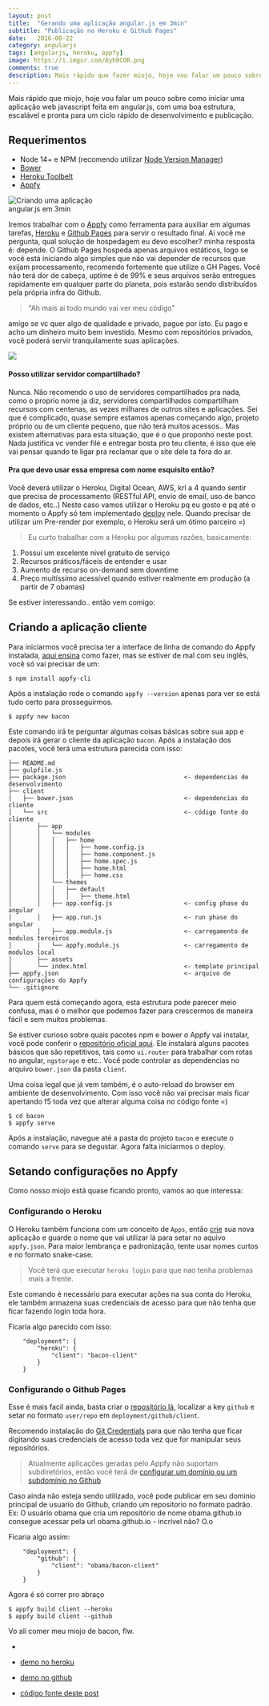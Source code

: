 ```yaml
---
layout: post
title:  "Gerando uma aplicação angular.js em 3min"
subtitle: "Publicação no Heroku e Github Pages"
date:   2016-08-22
category: angularjs
tags: [angularjs, heroku, appfy]
image: https://i.imgur.com/8yh0COR.png
comments: true
description: Mais rápido que fazer miojo, hoje vou falar um pouco sobre como iniciar uma aplicação web javascript feita em angular.js, com uma boa estrutura, escalável e pronta para um ciclo rápido de desenvolvimento e publicação..
---
```


Mais rápido que miojo, hoje vou falar um pouco sobre como iniciar uma aplicação web javascript feita em angular.js, com uma boa estrutura, escalável e pronta para um ciclo rápido de desenvolvimento e publicação.

## Requerimentos

- Node 14+ e NPM (recomendo utilizar [Node Version Manager](https://www.google.com.br/webhp?sourceid=chrome-instant&ion=1&espv=2&ie=UTF-8#q=node%20version%20manager))
- [Bower](https://bower.io/)
- [Heroku Toolbelt](https://devcenter.heroku.com/articles/heroku-command-line)
- [Appfy](https://appfy.org/)

<img src="https://i.imgur.com/8yh0COR.png" title="Criando uma aplicação angular.js em 3min" style="max-width: 175px">



Iremos trabalhar com o [Appfy](https://appfy.org) como ferramenta para auxiliar em algumas tarefas, [Heroku](https://heroku.com) e [Github Pages](https://pages.github.com/) para servir o resultado final.
Ai você me pergunta, qual solução de hospedagem eu devo escolher? minha resposta é: depende. O Github Pages hospeda apenas arquivos estáticos, logo se você está iniciando algo simples que não vai depender de recursos que exijam processamento, recomendo fortemente que utilize o GH Pages. Você não terá dor de cabeça, uptime é de 99% e seus arquivos serão entregues rapidamente em qualquer parte do planeta, pois estarão sendo distribuídos pela própria infra do Github.

> "Ah mais ai todo mundo vai ver meu código"

amigo se vc quer algo de qualidade e privado, pague por isto. Eu pago e acho um dinheiro muito bem investido. Mesmo com repositórios privados, você poderá servir tranquilamente suas aplicações.

<img src="https://i.imgur.com/7FJn7ao.gif" />


#### Posso utilizar servidor compartilhado?
Nunca. Não recomendo o uso de servidores compartilhados pra nada, como o proprio nome ja diz, servidores compartilhados compartilham recursos com centenas, as vezes milhares de outros sites e aplicações. Sei que é complicado, quase sempre estamos apenas começando algo, projeto próprio ou de um cliente pequeno, que não terá muitos acessos.. Mas existem alternativas para esta situação, que é o que proponho neste post. Nada justifica vc vender filé e entregar bosta pro teu cliente, é isso que ele vai pensar quando te ligar pra reclamar que o site dele ta fora do ar.

#### Pra que devo usar essa empresa com nome esquisito então?

Você deverá utilizar o Heroku, Digital Ocean, AWS, krl a 4 quando sentir que precisa de processamento (RESTful API, envio de email, uso de banco de dados, etc..) Neste caso vamos utilizar o Heroku pq eu gosto e pq até o momento o Appfy só tem implementado [deploy](https://docs.appfy.org/CLI-Deploy/) nele. Quando precisar de utilizar um Pre-render por exemplo, o Heroku será um ótimo parceiro =)


> Eu curto trabalhar com a Heroku por algumas razões, basicamente:

1. Possui um excelente nivel gratuito de serviço
2. Recursos práticos/fáceis de entender e usar
3. Aumento de recurso on-demand sem downtime
4. Preço muitíssimo acessível quando estiver realmente em produção (a partir de 7 obamas)

Se estiver interessando.. então vem comigo:


## Criando a aplicação cliente

Para iniciarmos você precisa ter a interface de linha de comando do Appfy instalada, [aqui ensina](https://docs.appfy.org/) como fazer, mas se estiver de mal com seu inglês, você só vai precisar de um:

```
$ npm install appfy-cli
```

Após a instalação rode o comando `appfy --version` apenas para ver se está tudo certo para prosseguirmos.

```
$ appfy new bacon
```

Este comando irá te perguntar algumas coisas básicas sobre sua app e depois irá gerar o cliente da aplicação `bacon`. Após a instalação dos pacotes, você terá uma estrutura parecida com isso:

```
├── README.md
├── gulpfile.js                               
├── package.json                                 <- dependencias de desenvolvimento                             
├── client
|   ├── bower.json                               <- dependencias do cliente          
│   └── src                                      <- código fonte do cliente
│       ├── app
│       │   └── modules                      
│       │   │   ├── home
│       │   │   │   ├── home.config.js
│       │   │   │   ├── home.component.js
│       │   │   │   ├── home.spec.js
│       │   │   │   ├── home.html
│       │   │   │   ├── home.css
│       │   └── themes         
│       │   │   ├── default
│       │   │   │   ├── theme.html
│       │   ├── app.config.js                    <- config phase do angular
│       │   ├── app.run.js                       <- run phase do angular
│       │   ├── app.module.js                    <- carregamento de modulos terceiros
│       |   └── appfy.module.js                  <- carregamento de modulos local
│       ├── assets
│       └── index.html                           <- template principal
├── appfy.json                                   <- arquivo de configurações do Appfy
└── .gitignore                                  
```

Para quem está começando agora, esta estrutura pode parecer meio confusa, mas é o melhor que podemos fazer para crescermos de maneira fácil e sem muitos problemas.

Se estiver curioso sobre quais pacotes npm e bower o Appfy vai instalar, você pode conferir o [repositório oficial aqui](https://github.com/Appfy/appfy).
Ele instalará alguns pacotes básicos que são repetitivos, tais como `ui.router` para trabalhar com rotas no angular, `ngstorage` e etc.. Você pode controlar as dependencias no arquivo `bower.json` da pasta `client`.

Uma coisa legal que já vem também, é o auto-reload do browser em ambiente de desenvolvimento. Com isso você não vai precisar mais ficar apertando f5 toda vez que alterar alguma coisa no código fonte =)

```
$ cd bacon
$ appfy serve
```

Após a instalação, navegue até a pasta do projeto `bacon` e execute o comando `serve` para se degustar. Agora falta iniciarmos o deploy.

## Setando configurações no Appfy

Como nosso miojo está quase ficando pronto, vamos ao que interessa:

### Configurando o Heroku

O Heroku também funciona com um conceito de `Apps`, então [crie](https://dashboard.heroku.com) sua nova aplicação e guarde o nome que vai utilizar lá para setar no aquivo `appfy.json`. Para maior lembrança e padronização, tente usar nomes curtos e no formato snake-case.
> Você terá que executar `heroku login` para que nao tenha problemas mais a frente.

Este comando é necessário para executar ações na sua conta do Heroku, ele também armazena suas credenciais de acesso para que não tenha que ficar fazendo login toda hora.

Ficaria algo parecido com isso:

```
    "deployment": {
        "heroku": {
            "client": "bacon-client"
        }
    }
```

### Configurando o Github Pages

Esse é mais facil ainda, basta criar o [repositório lá](https://github.com/new), localizar a key `github` e setar no formato `user/repo` em `deployment/github/client`. 

Recomendo instalação do [Git Credentials](https://www.google.com.br/webhp?sourceid=chrome-instant&ion=1&espv=2&ie=UTF-8#q=microsoft%20git%20credentials) para que não tenha que ficar digitando suas credenciais de acesso toda vez que for manipular seus repositórios.

> Atualmente aplicações geradas pelo Appfy não suportam subdiretórios, então você terá de [configurar um domínio ou um subdomínio no Github](https://www.google.com.br/webhp?sourceid=chrome-instant&ion=1&espv=2&ie=UTF-8#q=configurar+um+dom%C3%ADnio+ou+um+subdom%C3%ADnio+no+Github)

Caso ainda não esteja sendo utilizado, você pode publicar em seu dominio principal de usuario do Github, criando um repositorio no formato padrão. Ex: O usuário obama que cria um repositório de nome obama.github.io consegue acessar pela url obama.github.io - incrível não? O.o

Ficaria algo assim:

```
    "deployment": {
        "github": {
            "client": "obama/bacon-client"
        }
    }
```

Agora é só correr pro abraço

```
$ appfy build client --heroku
$ appfy build client --github
```

Vo ali comer meu miojo de bacon, flw.

-


- [demo no heroku](https://bacon-client.herokuapp.com)
- [demo no github](https://bacon-client.st1s.io)
- [código fonte deste post](https://github.com/st1s/bacon-client)